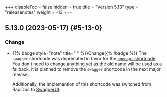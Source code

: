 +++
disableToc = false
hidden = true
title = "Version 5.13"
type = "releasenotes"
weight = -13
+++

## 5.13.0 (2023-05-17) {#5-13-0}

### Change

- {{% badge style="note" title=" " %}}Change{{% /badge %}} The `swagger` shortcode was deprecated in favor for the  [`openapi` shortcode](shortcodes/openapi). You don't need to change anything yet as the old name will be used as a fallback. It is planned to remove the `swagger` shortcode in the next major release.

  Additionally, the implemantion of this shortcode was switched from RapiDoc to [SwaggerUI](https://github.com/swagger-api/swagger-ui).
